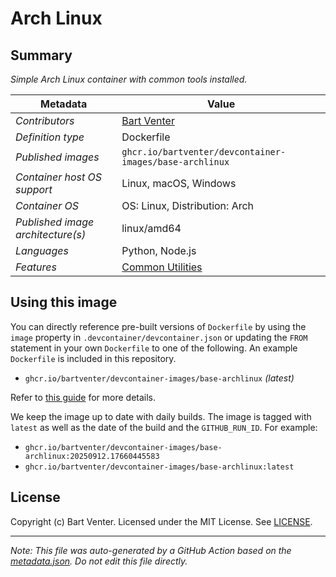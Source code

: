 # Arch Linux

## Summary

*Simple Arch Linux container with common tools installed.*

| Metadata | Value |
|----------|-------|
| *Contributors* | [Bart Venter](https://github.com/bartventer) |
| *Definition type* | Dockerfile |
| *Published images* | `ghcr.io/bartventer/devcontainer-images/base-archlinux` |
| *Container host OS support* | Linux, macOS, Windows |
| *Container OS* | OS: Linux, Distribution: Arch |
| *Published image architecture(s)* | linux/amd64 |
| *Languages* | Python, Node.js |
| *Features* | [Common Utilities](https://github.com/bartventer/arch-devcontainer-features/tree/main/src/common-utils/README.md) |


## Using this image

You can directly reference pre-built versions of `Dockerfile` by using the `image` property in `.devcontainer/devcontainer.json` or updating the `FROM` statement in your own  `Dockerfile` to one of the following. An example `Dockerfile` is included in this repository.

- `ghcr.io/bartventer/devcontainer-images/base-archlinux` *(latest)*

Refer to [this guide](https://containers.dev/guide/dockerfile) for more details.

We keep the image up to date with daily builds. The image is tagged with `latest` as well as the date of the build and the `GITHUB_RUN_ID`. For example:

- `ghcr.io/bartventer/devcontainer-images/base-archlinux:20250912.17660445583`
- `ghcr.io/bartventer/devcontainer-images/base-archlinux:latest`


## License

Copyright (c) Bart Venter.
Licensed under the MIT License. See [LICENSE](https://github.com/bartventer/devcontainer-images/blob/main/LICENSE).

---

_Note: This file was auto-generated by a GitHub Action based on the [metadata.json](./metadata.json). Do not edit this file directly._
